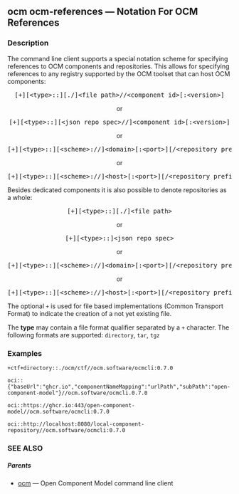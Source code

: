 ## ocm ocm-references &mdash; Notation For OCM References

### Description


The command line client supports a special notation scheme for specifying
references to OCM components and repositories. This allows for specifying
references to any registry supported by the OCM toolset that can host OCM
components:

<center>
    <pre>[+][&lt;type>::][./]&lt;file path>//&lt;component id>[:&lt;version>]</pre>
        or
	<pre>[+][&lt;type>::][&lt;json repo spec>//]&lt;component id>[:&lt;version>]</pre>
		or
    <pre>[+][&lt;type>::][&lt;scheme>://]&lt;domain>[:&lt;port>][/&lt;repository prefix>]//&lt;component id>[:&lt;version]</pre>
		or
	<pre>[+][&lt;type>::][&lt;scheme>://]&lt;host>[:&lt;port>][/&lt;repository prefix>]//&lt;component id>[:&lt;version]</pre>
</center>

Besides dedicated components it is also possible to denote repositories
as a whole:

<center>
    <pre>[+][&lt;type>::][./]&lt;file path></pre>
		or
    <pre>[+][&lt;type>::]&lt;json repo spec></pre>
		or
    <pre>[+][&lt;type>::][&lt;scheme>://]&lt;domain>[:&lt;port>][/&lt;repository prefix>]</pre>
		or
	<pre>[+][&lt;type>::][&lt;scheme>://]&lt;host>[:&lt;port>][/&lt;repository prefix>]</pre>
</center>

The optional <code>+</code> is used for file based implementations
(Common Transport Format) to indicate the creation of a not yet existing
file.

The **type** may contain a file format qualifier separated by a <code>+</code>
character. The following formats are supported: <code>directory</code>, <code>tar</code>, <code>tgz</code>

### Examples

```
+ctf+directory::./ocm/ctf//ocm.software/ocmcli:0.7.0

oci::{"baseUrl":"ghcr.io","componentNameMapping":"urlPath","subPath":"open-component-model"}//ocm.software/ocmcli.0.7.0

oci::https://ghcr.io:443/open-component-model//ocm.software/ocmcli:0.7.0

oci::http://localhost:8080/local-component-repository//ocm.software/ocmcli:0.7.0
```

### SEE ALSO

##### Parents

* [ocm](ocm.md)	 &mdash; Open Component Model command line client

